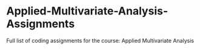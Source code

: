 # Applied-Multivariate-Analysis-Assignments
Full list of coding assignments for the course: Applied Multivariate Analysis
